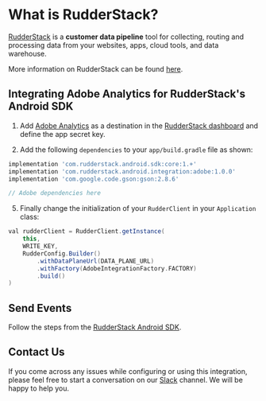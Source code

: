 # What is RudderStack?

[RudderStack](https://rudderstack.com/) is a **customer data pipeline** tool for collecting, routing and processing data from your websites, apps, cloud tools, and data warehouse.

More information on RudderStack can be found [here](https://github.com/rudderlabs/rudder-server).

## Integrating Adobe Analytics for RudderStack's Android SDK

1. Add [Adobe Analytics](https://www.adobe.io/apis/experiencecloud/analytics.html) as a destination in the [RudderStack dashboard](https://app.rudderstack.com/) and define the app secret key.

2. Add the following `dependencies` to your `app/build.gradle` file as shown:

```groovy
implementation 'com.rudderstack.android.sdk:core:1.+'
implementation 'com.rudderstack.android.integration:adobe:1.0.0'
implementation 'com.google.code.gson:gson:2.8.6'

// Adobe dependencies here
```

5. Finally change the initialization of your `RudderClient` in your `Application` class:

```groovy
val rudderClient = RudderClient.getInstance(
    this,
    WRITE_KEY,
    RudderConfig.Builder()
        .withDataPlaneUrl(DATA_PLANE_URL)
        .withFactory(AdobeIntegrationFactory.FACTORY)
        .build()
)
```

## Send Events

Follow the steps from the [RudderStack Android SDK](https://github.com/rudderlabs/rudder-sdk-android).

## Contact Us

If you come across any issues while configuring or using this integration, please feel free to start a conversation on our [Slack](https://resources.rudderstack.com/join-rudderstack-slack) channel. We will be happy to help you.
